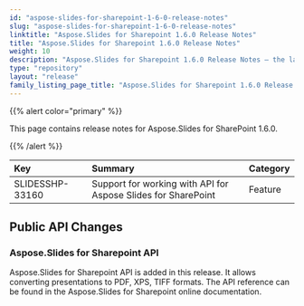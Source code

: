 ```yaml
---
id: "aspose-slides-for-sharepoint-1-6-0-release-notes"
slug: "aspose-slides-for-sharepoint-1-6-0-release-notes"
linktitle: "Aspose.Slides for Sharepoint 1.6.0 Release Notes"
title: "Aspose.Slides for Sharepoint 1.6.0 Release Notes"
weight: 10
description: "Aspose.Slides for Sharepoint 1.6.0 Release Notes – the latest updates and fixes."
type: "repository"
layout: "release"
family_listing_page_title: "Aspose.Slides for Sharepoint 1.6.0 Release Notes"
---
```


{{% alert color="primary" %}} 

This page contains release notes for Aspose.Slides for SharePoint 1.6.0.

{{% /alert %}} 

|**Key** |**Summary** |**Category** |
| :- | :- | :- |
|SLIDESSHP-33160|Support for working with API for Aspose Slides for SharePoint|Feature|
## **Public API Changes**
### **Aspose.Slides for Sharepoint API**
Aspose.Slides for Sharepoint API is added in this release. It allows converting presentations to PDF, XPS, TIFF formats. The API reference can be found in the Aspose.Slides for Sharepoint online documentation.
